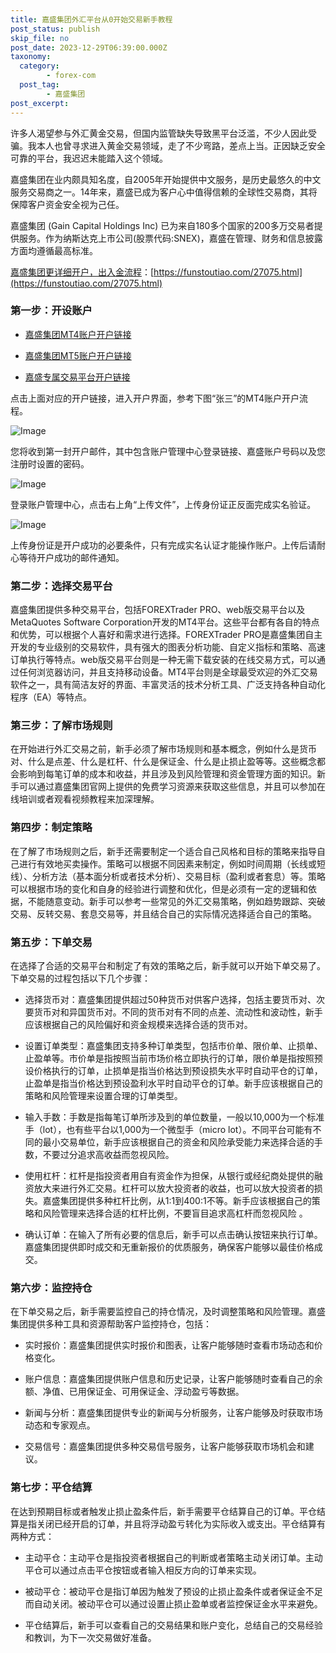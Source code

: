 ```yaml
---
title: 嘉盛集团外汇平台从0开始交易新手教程
post_status: publish
skip_file: no
post_date: 2023-12-29T06:39:00.000Z
taxonomy:
  category:
        - forex-com
  post_tag:
        - 嘉盛集团
post_excerpt: 
---
```

许多人渴望参与外汇黄金交易，但国内监管缺失导致黑平台泛滥，不少人因此受骗。我本人也曾寻求进入黄金交易领域，走了不少弯路，差点上当。正因缺乏安全可靠的平台，我迟迟未能踏入这个领域。

嘉盛集团在业内颇具知名度，自2005年开始提供中文服务，是历史最悠久的中文服务交易商之一。14年来，嘉盛已成为客户心中值得信赖的全球性交易商，其将保障客户资金安全视为己任。

嘉盛集团 (Gain Capital Holdings Inc) 已为来自180多个国家的200多万交易者提供服务。作为纳斯达克上市公司(股票代码:SNEX)，嘉盛在管理、财务和信息披露方面均遵循最高标准。

[嘉盛集团更详细开户，出入金流程](https://funstoutiao.com/27075.html)：[https://funstoutiao.com/27075.html](https://funstoutiao.com/27075.html)

### 第一步：开设账户

* [嘉盛集团MT4账户开户链接](https://s.ssgg.net/jsmt4)

* [嘉盛集团MT5账户开户链接](https://s.ssgg.net/jsmt5)

* [嘉盛专属交易平台开户链接](https://s.ssgg.net/js)

点击上面对应的开户链接，进入开户界面，参考下图“张三”的MT4账户开户流程。

![Image](https://prod-files-secure.s3.us-west-2.amazonaws.com/39ed1227-6d7d-4570-be36-9ccd4a2c4241/7a167aea-686b-400d-af59-4e18eb607a40/640.png?X-Amz-Algorithm=AWS4-HMAC-SHA256&X-Amz-Content-Sha256=UNSIGNED-PAYLOAD&X-Amz-Credential=ASIAZI2LB466SJ7HO4DL%2F20250209%2Fus-west-2%2Fs3%2Faws4_request&X-Amz-Date=20250209T101308Z&X-Amz-Expires=3600&X-Amz-Security-Token=IQoJb3JpZ2luX2VjEIn%2F%2F%2F%2F%2F%2F%2F%2F%2F%2FwEaCXVzLXdlc3QtMiJHMEUCIQCUYy5fML8xMOYZ4I57TwBK1TQIxJSOpGza14NtbS4oBgIgWS0JAEftorwLa2eO988zp7Y%2Fg2T4vtWrj46l5hVFbrEqiAQIov%2F%2F%2F%2F%2F%2F%2F%2F%2F%2FARAAGgw2Mzc0MjMxODM4MDUiDAWHlA1M%2FNEkB%2B8LJSrcA3Rwp7Uc0TkyWpvaXjkkqbCrZV7MuxQQ4fIF2uN670pnecn3lUiuZCs354yXLwTzby0EkZAGfFZ1kv7ur%2BNIoj8sM9zd%2FYVbzzh5tSJko2lsWUfxL8u9qhmpVg7y54mhfYqRFuRfhEiJ87UMNkyHbmzSyML8LxFwr%2BhAZbVtMNcBZqBqfj8zrBKoJYl6YEgv1IRJetsR3tQewwY6XnmZo%2FGyVFE2hbcSjukQvKszFl10PMEIrcSQ6129WA6dDKxBRwvpXqP7eafGO0TXzKcjBQ1kuCAffJlf4LbV1Ujt9ra9wZ2rFi2%2FAag5wQqygmjGAUZntBCgo%2FsomrQRAvuLThvdy%2BpAJZmgTZq676bk%2FUu7P0KN4vIEjoWiH5YI8AnGOWE5tHYCg%2Bb%2Fi9bHswZ%2B%2BalirTMhCvcvV44D3fLp6xri3BcVG0m%2BNVqXqQKLm2VraM9Amkh4Sld%2FQx%2B%2Fqn%2Bkb1eiB0HlICvCXLDhWF4ksrQFRq26vS1PL8RiAE0Y94fvw%2B5uMCu4Ljk5uLZbThrxZAkzOEJuFWLpMYmwADK19s%2F1K01oolnYJsvEWL0AI1O5Vc5XwkKsHFduMNng0S%2BKN3isk50GPCjGsxugEf4PrARqm2r%2BRORJyclrwuvdMPfiob0GOqUBGCRmLAahNoCsxkkhnYsUkv%2FjG%2BrB%2B2GwOut4jIzVDxF3I8dfSpF9wSkNaD13HcPqCJ4QoG6y8JrlCAWGn4RaiGRC7WbsXi28lonvRDrV74Wvw8TRstSCuPlSKAZwJIJr%2F%2BhRHAMLgfyANMHGIckbq87JxR5PCdNMfz8A9ISkRzjbQjH1%2BxxiAm10CkV1%2Bs6wP72O2AczN%2FDEMvK%2FHypmBaBS0Y73&X-Amz-Signature=e4ef50ef99e475837195c81ade90ae486d98f0faaab3a0f81981ee9c68898061&X-Amz-SignedHeaders=host&x-id=GetObject)

您将收到第一封开户邮件，其中包含账户管理中心登录链接、嘉盛账户号码以及您注册时设置的密码。

![Image](https://prod-files-secure.s3.us-west-2.amazonaws.com/39ed1227-6d7d-4570-be36-9ccd4a2c4241/eaa1c6b3-2877-4284-a0e1-530e222c27fb/image.png?X-Amz-Algorithm=AWS4-HMAC-SHA256&X-Amz-Content-Sha256=UNSIGNED-PAYLOAD&X-Amz-Credential=ASIAZI2LB466SJ7HO4DL%2F20250209%2Fus-west-2%2Fs3%2Faws4_request&X-Amz-Date=20250209T101308Z&X-Amz-Expires=3600&X-Amz-Security-Token=IQoJb3JpZ2luX2VjEIn%2F%2F%2F%2F%2F%2F%2F%2F%2F%2FwEaCXVzLXdlc3QtMiJHMEUCIQCUYy5fML8xMOYZ4I57TwBK1TQIxJSOpGza14NtbS4oBgIgWS0JAEftorwLa2eO988zp7Y%2Fg2T4vtWrj46l5hVFbrEqiAQIov%2F%2F%2F%2F%2F%2F%2F%2F%2F%2FARAAGgw2Mzc0MjMxODM4MDUiDAWHlA1M%2FNEkB%2B8LJSrcA3Rwp7Uc0TkyWpvaXjkkqbCrZV7MuxQQ4fIF2uN670pnecn3lUiuZCs354yXLwTzby0EkZAGfFZ1kv7ur%2BNIoj8sM9zd%2FYVbzzh5tSJko2lsWUfxL8u9qhmpVg7y54mhfYqRFuRfhEiJ87UMNkyHbmzSyML8LxFwr%2BhAZbVtMNcBZqBqfj8zrBKoJYl6YEgv1IRJetsR3tQewwY6XnmZo%2FGyVFE2hbcSjukQvKszFl10PMEIrcSQ6129WA6dDKxBRwvpXqP7eafGO0TXzKcjBQ1kuCAffJlf4LbV1Ujt9ra9wZ2rFi2%2FAag5wQqygmjGAUZntBCgo%2FsomrQRAvuLThvdy%2BpAJZmgTZq676bk%2FUu7P0KN4vIEjoWiH5YI8AnGOWE5tHYCg%2Bb%2Fi9bHswZ%2B%2BalirTMhCvcvV44D3fLp6xri3BcVG0m%2BNVqXqQKLm2VraM9Amkh4Sld%2FQx%2B%2Fqn%2Bkb1eiB0HlICvCXLDhWF4ksrQFRq26vS1PL8RiAE0Y94fvw%2B5uMCu4Ljk5uLZbThrxZAkzOEJuFWLpMYmwADK19s%2F1K01oolnYJsvEWL0AI1O5Vc5XwkKsHFduMNng0S%2BKN3isk50GPCjGsxugEf4PrARqm2r%2BRORJyclrwuvdMPfiob0GOqUBGCRmLAahNoCsxkkhnYsUkv%2FjG%2BrB%2B2GwOut4jIzVDxF3I8dfSpF9wSkNaD13HcPqCJ4QoG6y8JrlCAWGn4RaiGRC7WbsXi28lonvRDrV74Wvw8TRstSCuPlSKAZwJIJr%2F%2BhRHAMLgfyANMHGIckbq87JxR5PCdNMfz8A9ISkRzjbQjH1%2BxxiAm10CkV1%2Bs6wP72O2AczN%2FDEMvK%2FHypmBaBS0Y73&X-Amz-Signature=445978887e4e679fee886c13a950094c6e394cc7f25d57a7dacfc132187d1c8a&X-Amz-SignedHeaders=host&x-id=GetObject)

登录账户管理中心，点击右上角“上传文件”，上传身份证正反面完成实名验证。

![Image](https://prod-files-secure.s3.us-west-2.amazonaws.com/39ed1227-6d7d-4570-be36-9ccd4a2c4241/54090639-09fc-46b4-a135-e0289f707147/image.png?X-Amz-Algorithm=AWS4-HMAC-SHA256&X-Amz-Content-Sha256=UNSIGNED-PAYLOAD&X-Amz-Credential=ASIAZI2LB466SJ7HO4DL%2F20250209%2Fus-west-2%2Fs3%2Faws4_request&X-Amz-Date=20250209T101308Z&X-Amz-Expires=3600&X-Amz-Security-Token=IQoJb3JpZ2luX2VjEIn%2F%2F%2F%2F%2F%2F%2F%2F%2F%2FwEaCXVzLXdlc3QtMiJHMEUCIQCUYy5fML8xMOYZ4I57TwBK1TQIxJSOpGza14NtbS4oBgIgWS0JAEftorwLa2eO988zp7Y%2Fg2T4vtWrj46l5hVFbrEqiAQIov%2F%2F%2F%2F%2F%2F%2F%2F%2F%2FARAAGgw2Mzc0MjMxODM4MDUiDAWHlA1M%2FNEkB%2B8LJSrcA3Rwp7Uc0TkyWpvaXjkkqbCrZV7MuxQQ4fIF2uN670pnecn3lUiuZCs354yXLwTzby0EkZAGfFZ1kv7ur%2BNIoj8sM9zd%2FYVbzzh5tSJko2lsWUfxL8u9qhmpVg7y54mhfYqRFuRfhEiJ87UMNkyHbmzSyML8LxFwr%2BhAZbVtMNcBZqBqfj8zrBKoJYl6YEgv1IRJetsR3tQewwY6XnmZo%2FGyVFE2hbcSjukQvKszFl10PMEIrcSQ6129WA6dDKxBRwvpXqP7eafGO0TXzKcjBQ1kuCAffJlf4LbV1Ujt9ra9wZ2rFi2%2FAag5wQqygmjGAUZntBCgo%2FsomrQRAvuLThvdy%2BpAJZmgTZq676bk%2FUu7P0KN4vIEjoWiH5YI8AnGOWE5tHYCg%2Bb%2Fi9bHswZ%2B%2BalirTMhCvcvV44D3fLp6xri3BcVG0m%2BNVqXqQKLm2VraM9Amkh4Sld%2FQx%2B%2Fqn%2Bkb1eiB0HlICvCXLDhWF4ksrQFRq26vS1PL8RiAE0Y94fvw%2B5uMCu4Ljk5uLZbThrxZAkzOEJuFWLpMYmwADK19s%2F1K01oolnYJsvEWL0AI1O5Vc5XwkKsHFduMNng0S%2BKN3isk50GPCjGsxugEf4PrARqm2r%2BRORJyclrwuvdMPfiob0GOqUBGCRmLAahNoCsxkkhnYsUkv%2FjG%2BrB%2B2GwOut4jIzVDxF3I8dfSpF9wSkNaD13HcPqCJ4QoG6y8JrlCAWGn4RaiGRC7WbsXi28lonvRDrV74Wvw8TRstSCuPlSKAZwJIJr%2F%2BhRHAMLgfyANMHGIckbq87JxR5PCdNMfz8A9ISkRzjbQjH1%2BxxiAm10CkV1%2Bs6wP72O2AczN%2FDEMvK%2FHypmBaBS0Y73&X-Amz-Signature=8c5b798a56a8647f8abf921fc08316abd3465a04107358a27f4132f2a5899c62&X-Amz-SignedHeaders=host&x-id=GetObject)

上传身份证是开户成功的必要条件，只有完成实名认证才能操作账户。上传后请耐心等待开户成功的邮件通知。

### 第二步：选择交易平台

嘉盛集团提供多种交易平台，包括FOREXTrader PRO、web版交易平台以及MetaQuotes Software Corporation开发的MT4平台。这些平台都有各自的特点和优势，可以根据个人喜好和需求进行选择。FOREXTrader PRO是嘉盛集团自主开发的专业级别的交易软件，具有强大的图表分析功能、自定义指标和策略、高速订单执行等特点。web版交易平台则是一种无需下载安装的在线交易方式，可以通过任何浏览器访问，并且支持移动设备。MT4平台则是全球最受欢迎的外汇交易软件之一，具有简洁友好的界面、丰富灵活的技术分析工具、广泛支持各种自动化程序（EA）等特点。

### 第三步：了解市场规则

在开始进行外汇交易之前，新手必须了解市场规则和基本概念，例如什么是货币对、什么是点差、什么是杠杆、什么是保证金、什么是止损止盈等等。这些概念都会影响到每笔订单的成本和收益，并且涉及到风险管理和资金管理方面的知识。新手可以通过嘉盛集团官网上提供的免费学习资源来获取这些信息，并且可以参加在线培训或者观看视频教程来加深理解。

### 第四步：制定策略

在了解了市场规则之后，新手还需要制定一个适合自己风格和目标的策略来指导自己进行有效地买卖操作。策略可以根据不同因素来制定，例如时间周期（长线或短线）、分析方法（基本面分析或者技术分析）、交易目标（盈利或者套息）等。策略可以根据市场的变化和自身的经验进行调整和优化，但是必须有一定的逻辑和依据，不能随意变动。新手可以参考一些常见的外汇交易策略，例如趋势跟踪、突破交易、反转交易、套息交易等，并且结合自己的实际情况选择适合自己的策略。

### 第五步：下单交易

在选择了合适的交易平台和制定了有效的策略之后，新手就可以开始下单交易了。下单交易的过程包括以下几个步骤：

* 选择货币对：嘉盛集团提供超过50种货币对供客户选择，包括主要货币对、次要货币对和异国货币对。不同的货币对有不同的点差、流动性和波动性，新手应该根据自己的风险偏好和资金规模来选择合适的货币对。

* 设置订单类型：嘉盛集团支持多种订单类型，包括市价单、限价单、止损单、止盈单等。市价单是指按照当前市场价格立即执行的订单，限价单是指按照预设价格执行的订单，止损单是指当价格达到预设损失水平时自动平仓的订单，止盈单是指当价格达到预设盈利水平时自动平仓的订单。新手应该根据自己的策略和风险管理来设置合理的订单类型。

* 输入手数：手数是指每笔订单所涉及到的单位数量，一般以10,000为一个标准手（lot），也有些平台以1,000为一个微型手（micro lot）。不同平台可能有不同的最小交易单位，新手应该根据自己的资金和风险承受能力来选择合适的手数，不要过分追求高收益而忽视风险。

* 使用杠杆：杠杆是指投资者用自有资金作为担保，从银行或经纪商处提供的融资放大来进行外汇交易。杠杆可以放大投资者的收益，也可以放大投资者的损失。嘉盛集团提供多种杠杆比例，从1:1到400:1不等。新手应该根据自己的策略和风险管理来选择合适的杠杆比例，不要盲目追求高杠杆而忽视风险 。

* 确认订单：在输入了所有必要的信息后，新手可以点击确认按钮来执行订单。嘉盛集团提供即时成交和无重新报价的优质服务，确保客户能够以最佳价格成交。

### 第六步：监控持仓

在下单交易之后，新手需要监控自己的持仓情况，及时调整策略和风险管理。嘉盛集团提供多种工具和资源帮助客户监控持仓，包括：

* 实时报价：嘉盛集团提供实时报价和图表，让客户能够随时查看市场动态和价格变化。

* 账户信息：嘉盛集团提供账户信息和历史记录，让客户能够随时查看自己的余额、净值、已用保证金、可用保证金、浮动盈亏等数据。

* 新闻与分析：嘉盛集团提供专业的新闻与分析服务，让客户能够及时获取市场动态和专家观点。

* 交易信号：嘉盛集团提供多种交易信号服务，让客户能够获取市场机会和建议。

### 第七步：平仓结算

在达到预期目标或者触发止损止盈条件后，新手需要平仓结算自己的订单。平仓结算是指关闭已经开启的订单，并且将浮动盈亏转化为实际收入或支出。平仓结算有两种方式：

* 主动平仓：主动平仓是指投资者根据自己的判断或者策略主动关闭订单。主动平仓可以通过点击平仓按钮或者输入相反方向的订单来实现。

* 被动平仓：被动平仓是指订单因为触发了预设的止损止盈条件或者保证金不足而自动关闭。被动平仓可以通过设置止损止盈单或者监控保证金水平来避免。

* 平仓结算后，新手可以查看自己的交易结果和账户变化，总结自己的交易经验和教训，为下一次交易做好准备。